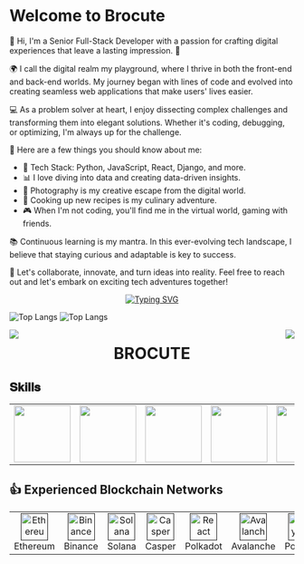 # Welcome to **Brocute**

👋 Hi, I'm a Senior Full-Stack Developer with a passion for crafting digital experiences that leave a lasting impression. 🚀

🌍 I call the digital realm my playground, where I thrive in both the front-end and back-end worlds. My journey began with lines of code and evolved into creating seamless web applications that make users' lives easier.

💻 As a problem solver at heart, I enjoy dissecting complex challenges and transforming them into elegant solutions. Whether it's coding, debugging, or optimizing, I'm always up for the challenge.

🌟 Here are a few things you should know about me:
- 🔧 Tech Stack: Python, JavaScript, React, Django, and more.
- 📊 I love diving into data and creating data-driven insights.
- 📸 Photography is my creative escape from the digital world.
- 🍳 Cooking up new recipes is my culinary adventure.
- 🎮 When I'm not coding, you'll find me in the virtual world, gaming with friends.

📚 Continuous learning is my mantra. In this ever-evolving tech landscape, I believe that staying curious and adaptable is key to success.

🤝 Let's collaborate, innovate, and turn ideas into reality. Feel free to reach out and let's embark on exciting tech adventures together!

</p>
<p align="center">
  <a href="https://github.com/loyalty17">
    <img src="https://readme-typing-svg.herokuapp.com?font=Fira+Code&pause=1000&width=800&lines=Creative%2C+Passionate+and+Efficient+Web+Developer;+7%2B+years+of+hands-on+experience;&center=true" alt="Typing SVG" />
  </a>
</p>

![Top Langs](https://github-readme-stats.vercel.app/api?username=loyalty17&theme=merko&layout=compact&hide_border=true&show_icons=true)
![Top Langs](https://github-readme-stats.vercel.app/api/top-langs/?username=loyalty17&hide=prs&theme=merko&layout=compact&hide_border=true&show_icons=true)

<img align="left" src="https://visitor-badge.laobi.icu/badge?page_id=gyroflaw.gyroflaw" />
<img align="right" src="https://img.shields.io/github/followers/gyroflaw?label=Follow&style=social" />
<h1 align="center">BROCUTE</h1>

## **𝐒𝐤𝐢𝐥𝐥𝐬**

<table>
  <tr>
    <td><img src="https://cdn.iconscout.com/icon/free/png-128/c-57-1175191.png" width="100"></td>
    <td><img src="https://cdn.iconscout.com/icon/free/png-64/node-js-1174925.png" width="100"></td>
    <td><img src="https://cdn.iconscout.com/icon/free/png-64/javascript-24-1174950.png" width="100"></td>
    <td><img src="https://cdn.iconscout.com/icon/free/png-64/typescript-1174965.png" width="100"></td>
    <td><img src="https://cdn.iconscout.com/icon/free/png-64/python-2-226051.png" width="100"></td>
    <td><img src="https://cdn.iconscout.com/icon/free/png-64/java-59-1174952.png" width="100"></td>
    <td><img src="https://cdn.iconscout.com/icon/free/png-64/ruby-2752084.png" width="100"></td>
  </tr>
</table>

## **👍 Experienced Blockchain Networks**

<table>
  <tr>
    <td align="center" width="96">
      <a href="">
        <img src="https://encrypted-tbn0.gstatic.com/images?q=tbn:ANd9GcQBUCvl89tSAMKbnSZqc9itD8CqFMpaModsxA&usqp=CAU" width="48" height="48" alt="Ethereum" />
      </a>
      <br>Ethereum
    </td>
    <td align="center" width="96">
      <a href="">
        <img src="https://encrypted-tbn0.gstatic.com/images?q=tbn:ANd9GcQ0bukCY968PkxsM2v3W7dLuMvkSjS1Ni65vQ&usqp=CAU" width="48" height="48" alt="Binance" />
      </a>
      <br>Binance
    </td>
    <td align="center" width="96">
      <a href="">
        <img src="https://cryptologos.cc/logos/solana-sol-logo.png" width="48" height="48" alt="Solana" />
      </a>
      <br>Solana
    </td>
    <td align="center" width="96">
      <a href="">
        <img src="https://cryptologos.cc/logos/casper-cspr-logo.png" width="48" height="48" alt="Casper" />
      </a>
      <br>Casper
    </td>    
    <td align="center" width="96">
      <a href="" >
        <img src="https://encrypted-tbn0.gstatic.com/images?q=tbn:ANd9GcS3plj3648_HE4GOntwzMxwsGq9Ro9qf-wx9w&usqp=CAU" width="48" height="48" alt="React" />
      </a>
      <br>Polkadot
    </td>
    <td align="center" width="96">
      <a href="">
        <img src="https://encrypted-tbn0.gstatic.com/images?q=tbn:ANd9GcR4pf4JAFjfEhB5VY0-TJH4Y1aLS-BPCdddsw&usqp=CAU" width="48" height="48" alt="Avalanche" />
      </a>
      <br>Avalanche
    </td>
    <td align="center" width="96">
      <a href="">
        <img src="https://encrypted-tbn0.gstatic.com/images?q=tbn:ANd9GcQgwyOAYn_Z1BalQYMfN8zVqwenavJVSO9SUZ1rz0ZerShW-5Ubzf6U96kLODC-ta2bVks&usqp=CAU" width="48" height="48" alt="Polygon" />
      </a>
      <br>Polygon
    </td>
  </tr>
  </table>
